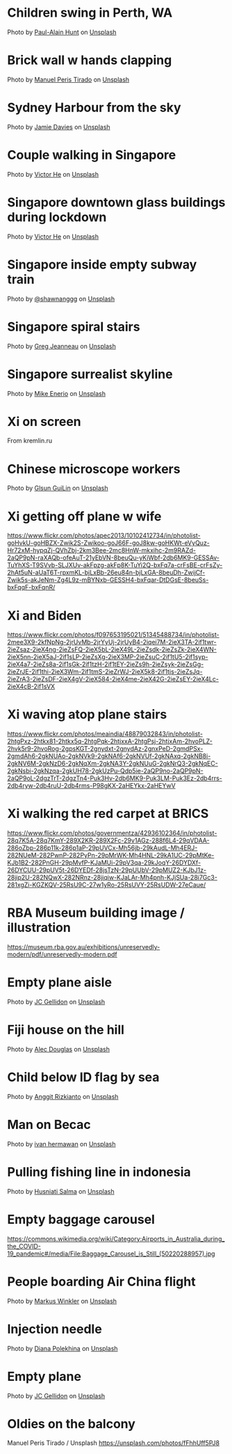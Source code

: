 # Children swing in Perth, WA
Photo by <a href="https://unsplash.com/@paulvanlieshouthunt?utm_source=unsplash&utm_medium=referral&utm_content=creditCopyText">Paul-Alain Hunt</a> on <a href="https://unsplash.com/s/photos/lockdown?utm_source=unsplash&utm_medium=referral&utm_content=creditCopyText">Unsplash</a>

# Brick wall w hands clapping
Photo by <a href="https://unsplash.com/@manuel_peris?utm_source=unsplash&utm_medium=referral&utm_content=creditCopyText">Manuel Peris Tirado</a> on <a href="https://unsplash.com/s/photos/lockdown?utm_source=unsplash&utm_medium=referral&utm_content=creditCopyText">Unsplash</a>
  
# Sydney Harbour from the sky
Photo by <a href="https://unsplash.com/@jamie_davies?utm_source=unsplash&utm_medium=referral&utm_content=creditCopyText">Jamie Davies</a> on <a href="https://unsplash.com/s/photos/quarantine-australia?utm_source=unsplash&utm_medium=referral&utm_content=creditCopyText">Unsplash</a>

# Couple walking in Singapore
Photo by <a href="https://unsplash.com/@victorhwn725?utm_source=unsplash&utm_medium=referral&utm_content=creditCopyText">Victor He</a> on <a href="https://unsplash.com/s/photos/covid-singapore?utm_source=unsplash&utm_medium=referral&utm_content=creditCopyText">Unsplash</a>

# Singapore downtown glass buildings during lockdown
Photo by <a href="https://unsplash.com/@victorhwn725?utm_source=unsplash&utm_medium=referral&utm_content=creditCopyText">Victor He</a> on <a href="https://unsplash.com/s/photos/covid-singapore?utm_source=unsplash&utm_medium=referral&utm_content=creditCopyText">Unsplash</a>

# Singapore inside empty subway train
Photo by <a href="https://unsplash.com/@shawnanggg?utm_source=unsplash&utm_medium=referral&utm_content=creditCopyText">@shawnanggg</a> on <a href="https://unsplash.com/s/photos/covid-singapore">Unsplash</a>

# Singapore spiral stairs
Photo by <a href="https://unsplash.com/@gregjeanneau?utm_source=unsplash&utm_medium=referral&utm_content=creditCopyText">Greg Jeanneau</a> on <a href="https://unsplash.com/s/photos/covid-singapore?utm_source=unsplash&utm_medium=referral&utm_content=creditCopyText">Unsplash</a>
  
# Singapore surrealist skyline
Photo by <a href="https://unsplash.com/@mikeenerio?utm_source=unsplash&utm_medium=referral&utm_content=creditCopyText">Mike Enerio</a> on <a href="https://unsplash.com/s/photos/covid-singapore?utm_source=unsplash&utm_medium=referral&utm_content=creditCopyText">Unsplash</a>

# Xi on screen
From kremlin.ru

# Chinese microscope workers
Photo by <a href="https://unsplash.com/@glsun?utm_source=unsplash&utm_medium=referral&utm_content=creditCopyText">Glsun GuiLin</a> on <a href="https://unsplash.com/s/photos/china-industry?utm_source=unsplash&utm_medium=referral&utm_content=creditCopyText">Unsplash</a>

# Xi getting off plane w wife
https://www.flickr.com/photos/apec2013/10102412734/in/photolist-goHvkU-goHBZX-Zwik2S-Zwikoo-goJ66F-goJ8kw-goHKWt-eVyQuz-Hr72xM-hypqZj-QVhZbj-2km3Bee-2mc8HnW-mkxihc-2m9RAZd-2aQP9pN-raXAQb-ofeAuT-21yEbVN-8beuQu-yKiWbf-2db6MK9-GESSAv-TuYhXS-T9SVvb-SLJXUv-akFpzg-akFp8K-TuYi2Q-bxFq7a-crFsBE-crFsZy-2hAt5uN-aUaT6T-rpxmKL-bjLxBb-26eu84n-bjLxGA-8beuDh-ZwijCf-Zwik5s-akJeNm-Zg4L9z-mBYNxb-GESSH4-bxFqar-DtDGsE-8beuSs-bxFqqF-bxFqnR/

# Xi and Biden
https://www.flickr.com/photos/f097653195021/51345488734/in/photolist-2mee3X9-2kfNpNg-2jrUvMb-2jrYyUj-2jrUyB4-2iqei7M-2ieX3TA-2if1twr-2ieZsaz-2ieX4ng-2ieZsFQ-2ieX5bL-2ieX49L-2ieZsdk-2ieZsZk-2ieX4WN-2ieX5nn-2ieX5aJ-2if1sLP-2ieZsXg-2ieX3MP-2ieZsuC-2if1tU5-2if1syp-2ieX4a7-2ieZs8a-2if1sGk-2if1tzH-2if1tEY-2ieZs9h-2ieZsyk-2ieZsGg-2ieZrJE-2if1thi-2ieX3Wm-2if1tmS-2ieZrWJ-2ieX5k8-2if1tjs-2ieZsJq-2ieZrA3-2ieZsDF-2ieX4gV-2ieX584-2ieX4me-2ieX42G-2ieZsEY-2ieX4Lc-2ieX4cB-2if1sVX

# Xi waving atop plane stairs
https://www.flickr.com/photos/meaindia/48879032843/in/photolist-2htgPxz-2htkx81-2htkx5q-2htgPqk-2htjxxA-2htgPsj-2htjxAm-2hvoPLZ-2hvk5r9-2hvoRog-2gpsKGT-2gnydxt-2gnydAz-2gnxPeD-2gmdPSx-2gmdAh6-2gkNUAo-2gkNVk9-2gkNAf6-2gkNVUf-2gkNAxq-2gkNB8i-2gkNV6M-2gkNzD6-2gkNqXm-2gkNA3Y-2gkNUuG-2gkNrQ3-2gkNqEC-2gkNsbi-2gkNzqa-2gkUH78-2gkUzPu-Qdp5ie-2aQP9no-2aQP9pN-2aQP9oL-2dgzTrT-2dgzTn4-Puk3Hv-2db6MK9-Puk3LM-Puk3Ez-2db4rrs-2db4ryw-2db4ruU-2db4rms-P98gKX-2aHEYkx-2aHEYwV

# Xi walking the red carpet at BRICS
https://www.flickr.com/photos/governmentza/42936102364/in/photolist-28q7K5A-28q7KmY-289X2KR-289X2Fc-29v1AGz-288f6L4-29qVDAA-286oZbp-286p11k-286p1aP-29pUVCx-Mh56jb-29kAudL-Mh4ERJ-282NUeM-282PwnP-282PyPn-29pMrWK-Mh4HNL-29kA1UC-29pMtKe-KJb1B2-282PnGH-29pMvfP-KJaMUi-29pV3qa-29kJoqY-26DYDXf-26DYCUU-29pUV5t-26DYEDf-28jsTzN-29pUUbV-29pMUZ2-KJbJ1z-28jip2U-282NQwX-282NRnz-28jiqiw-KJaLAr-Mh4pnh-KJjSUa-28i7Gc3-281xgZi-KGZKQV-25RsU9C-27w1yRo-25RsUVY-25RsUDW-27eCaue/

# RBA Museum building image / illustration
https://museum.rba.gov.au/exhibitions/unreservedly-modern/pdf/unreservedly-modern.pdf

# Empty plane aisle
Photo by <a href="https://unsplash.com/@jcgellidon?utm_source=unsplash&utm_medium=referral&utm_content=creditCopyText">JC Gellidon</a> on <a href="https://unsplash.com/s/photos/empty-plane?utm_source=unsplash&utm_medium=referral&utm_content=creditCopyText">Unsplash</a>

# Fiji house on the hill
Photo by <a href="https://unsplash.com/@alecthenomad?utm_source=unsplash&utm_medium=referral&utm_content=creditCopyText">Alec Douglas</a> on <a href="https://unsplash.com/s/photos/fiji-covid?utm_source=unsplash&utm_medium=referral&utm_content=creditCopyText">Unsplash</a>

# Child below ID flag by sea
Photo by <a href="https://unsplash.com/@anggit_mr?utm_source=unsplash&utm_medium=referral&utm_content=creditCopyText">Anggit Rizkianto</a> on <a href="https://unsplash.com/s/photos/indonesia?utm_source=unsplash&utm_medium=referral&utm_content=creditCopyText">Unsplash</a>

# Man on Becac
Photo by <a href="https://unsplash.com/@ivannn?utm_source=unsplash&utm_medium=referral&utm_content=creditCopyText">ivan hermawan</a> on <a href="https://unsplash.com/s/photos/indonesia?utm_source=unsplash&utm_medium=referral&utm_content=creditCopyText">Unsplash</a>

# Pulling fishing line in indonesia
Photo by <a href="https://unsplash.com/@husniatisalma?utm_source=unsplash&utm_medium=referral&utm_content=creditCopyText">Husniati Salma</a> on <a href="https://unsplash.com/s/photos/indonesia?utm_source=unsplash&utm_medium=referral&utm_content=creditCopyText">Unsplash</a>

# Empty baggage carousel
https://commons.wikimedia.org/wiki/Category:Airports_in_Australia_during_the_COVID-19_pandemic#/media/File:Baggage_Carousel_is_Still_(50220288957).jpg

# People boarding Air China flight
Photo by <a href="https://unsplash.com/@markuswinkler?utm_source=unsplash&utm_medium=referral&utm_content=creditCopyText">Markus Winkler</a> on <a href="https://unsplash.com/s/photos/airplane-passenger?utm_source=unsplash&utm_medium=referral&utm_content=creditCopyText">Unsplash</a>
  
# Injection needle
Photo by <a href="https://unsplash.com/@diana_pole?utm_source=unsplash&utm_medium=referral&utm_content=creditCopyText">Diana Polekhina</a> on <a href="https://unsplash.com/s/photos/injection?utm_source=unsplash&utm_medium=referral&utm_content=creditCopyText">Unsplash</a>

# Empty plane
Photo by <a href="https://unsplash.com/@jcgellidon?utm_source=unsplash&utm_medium=referral&utm_content=creditCopyText">JC Gellidon</a> on <a href="https://unsplash.com/s/photos/empty-plane?utm_source=unsplash&utm_medium=referral&utm_content=creditCopyText">Unsplash</a>

# Oldies on the balcony 
Manuel Peris Tirado / Unsplash https://unsplash.com/photos/fFhhUff5PJ8
